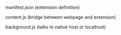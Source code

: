 manifest.json (extension definition)

content.js (bridge between webpage and extension)

background.js (talks to native host or localhost)